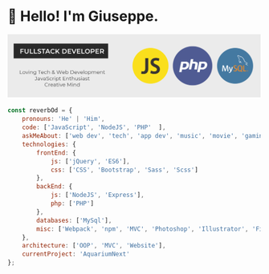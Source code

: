 # :wave: Hello! I'm Giuseppe.

<img src="https://github.com/ReverbOD/ReverbOD/blob/master/gh-header-image.png"/>

<p>
</p>

```javascript
const reverbOd = {
    pronouns: 'He' | 'Him',
    code: ['JavaScript', 'NodeJS', 'PHP'  ],
    askMeAbout: ['web dev', 'tech', 'app dev', 'music', 'movie', 'gaming'],
    technologies: {
        frontEnd: {
            js: ['jQuery', 'ES6'],
            css: ['CSS', 'Bootstrap', 'Sass', 'Scss']
        },
        backEnd: {
            js: ['NodeJS', 'Express'],
            php: ['PHP']
        },
        databases: ['MySql'],
        misc: ['Webpack', 'npm', 'MVC', 'Photoshop', 'Illustrator', 'Figma']
    },
    architecture: ['OOP', 'MVC', 'Website'],
    currentProject: 'AquariumNext'
};
```

<!--
**ReverbOD/ReverbOD** is a ✨ _special_ ✨ repository because its `README.md` (this file) appears on your GitHub profile.

Here are some ideas to get you started:

- 🔭 I’m currently working on ...
- 🌱 I’m currently learning ...
- 👯 I’m looking to collaborate on ...
- 🤔 I’m looking for help with ...
- 💬 Ask me about ...
- 📫 How to reach me: ...
- 😄 Pronouns: ...
- ⚡ Fun fact: ...
-->
